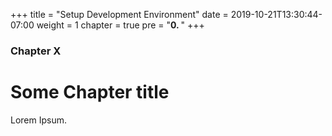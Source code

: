 +++
title = "Setup Development Environment"
date = 2019-10-21T13:30:44-07:00
weight = 1 
chapter = true
pre = "<b>0. </b>"
+++

### Chapter X

# Some Chapter title

Lorem Ipsum.

